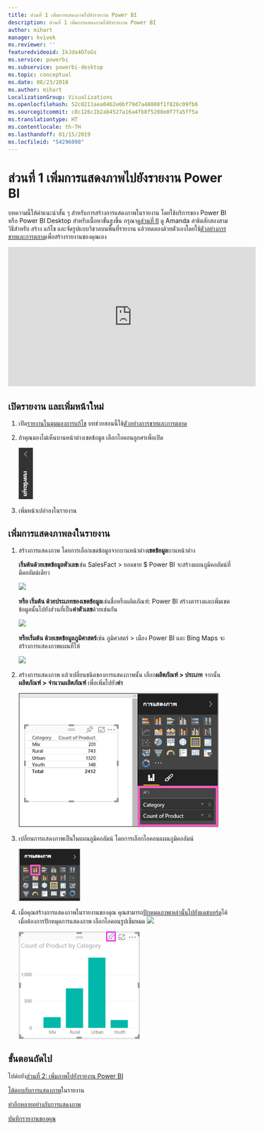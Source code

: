 ```yaml
---
title: ส่วนที่ 1 เพิ่มการแสดงภาพไปยังรายงาน Power BI
description: ส่วนที่ 1 เพิ่มการแสดงภาพไปยังรายงาน Power BI
author: mihart
manager: kvivek
ms.reviewer: ''
featuredvideoid: IkJda4O7oGs
ms.service: powerbi
ms.subservice: powerbi-desktop
ms.topic: conceptual
ms.date: 08/23/2018
ms.author: mihart
LocalizationGroup: Visualizations
ms.openlocfilehash: 52c0211aea0462e0bf79d7a48808f1f826c09fb6
ms.sourcegitcommit: c8c126c1b2ab4527a16a4fb8f5208e0f7fa5ff5a
ms.translationtype: HT
ms.contentlocale: th-TH
ms.lasthandoff: 01/15/2019
ms.locfileid: "54296098"
---
```

# <a name="part-i-add-visualizations-to-a-power-bi-report"></a>ส่วนที่ 1 เพิ่มการแสดงภาพไปยังรายงาน Power BI
บทความนี้ให้คำแนะนำสั้น ๆ สำหรับการสร้างการแสดงภาพในรายงาน โดยใช้บริการของ Power BI หรือ Power BI Desktop  สำหรับเนื้อหาขั้นสูงขึ้น กรุณา[ดูส่วนที่ II](power-bi-report-add-visualizations-ii.md) ดู Amanda สาธิตสักสองสามวิธีสำหรับ สร้าง แก้ไข และจัดรูปแบบวิชวลบนพื้นที่รายงาน แล้วทดลองด้วยตัวเองโดยใช้[ตัวอย่างการขายและการตลาด](../sample-datasets.md)เพื่อสร้างรายงานของคุณเอง

<iframe width="560" height="315" src="https://www.youtube.com/embed/IkJda4O7oGs" frameborder="0" allowfullscreen></iframe>


## <a name="open-a-report-and-add-a-new-page"></a>เปิดรายงาน และเพิ่มหน้าใหม่
1. เปิด[รายงานในมุมมองการแก้ไข](../consumer/end-user-reading-view.md) บทช่วยสอนนี้ใช้[ตัวอย่างการขายและการตลาด](../sample-datasets.md)
2. ถ้าคุณมองไม่เห็นบานหน้าต่างเขตข้อมูล เลือกไอคอนลูกศรเพื่อเปิด 
   
   ![](media/power-bi-report-add-visualizations-i/pbi_nancy_fieldsfiltersarrow.png)
3. เพิ่มหน้าเปล่าลงในรายงาน

## <a name="add-visualizations-to-the-report"></a>เพิ่มการแสดงภาพลงในรายงาน
1. สร้างการแสดงภาพ โดยการเลือกเขตข้อมูลจากบานหน้าต่าง**เขตข้อมูล**บานหน้าต่าง  
   
   **เริ่มต้นด้วยเขตข้อมูลตัวเลข**เช่น SalesFact > ยอดขาย $ Power BI จะสร้างแผนภูมิคอลัมน์ที่มีคอลัมน์เดียว
   
   ![](media/power-bi-report-add-visualizations-i/pbi_onecolchart.png)
   
   **หรือ เริ่มต้น ด้วยประเภทของเขตข้อมูล**เช่นชื่อหรือผลิตภัณฑ์: Power BI สร้างตารางและเพิ่มเขตข้อมูลนั้นไปยังส่วนที่เป็น**ค่าตัวเลข**ด้วยเช่นกัน
   
   ![](media/power-bi-report-add-visualizations-i/pbi_agif_createchart3.gif)
   
   **หรือเริ่มต้น ด้วยเขตข้อมูลภูมิศาสตร์**เช่น ภูมิศาสตร์ > เมือง Power BI และ Bing Maps จะสร้างการแสดงภาพแผนที่ให้
   
   ![](media/power-bi-report-add-visualizations-i/power-bi-map.png)
2. สร้างการแสดงภาพ แล้วเปลี่ยนชนิดของการแสดงภาพนั้น เลือก**ผลิตภัณฑ์ > ประเภท** จากนั้น **ผลิตภัณฑ์ > จำนวนผลิตภัณฑ์** เพื่อเพิ่มไปยัง**ค่า**
   
   ![](media/power-bi-report-add-visualizations-i/part1table1.png)
3. เปลี่ยนการแสดงภาพเป็นในแผนภูมิคอลัมน์ โดยการเลือกไอคอนแผนภูมิคอลัมน์
   
   ![](media/power-bi-report-add-visualizations-i/part1converttocolumn.png)
4. เมื่อคุณสร้างการแสดงภาพในรายงานของคุณ คุณสามารถ[ปักหมุดภาพเหล่านั้นไปยังแดชบอร์ด](../service-dashboard-pin-tile-from-report.md)ได้ เมื่อต้องการปักหมุดการแสดงภาพ เลือกไอคอนรูปเข็มหมด ![](media/power-bi-report-add-visualizations-i/pinnooutline.png)
   
   ![](media/power-bi-report-add-visualizations-i/part1pin1.png)
  

## <a name="next-steps"></a>ขั้นตอนถัดไป
 ไปต่อยัง[ส่วนที่ 2: เพิ่มภาพไปยังรายงาน Power BI](power-bi-report-add-visualizations-ii.md)
   
   [โต้ตอบกับการแสดงภาพ](../consumer/end-user-reading-view.md)ในรายงาน
   
   [ทำอีกหลายอย่างกับการแสดงภาพ](power-bi-report-visualizations.md)
   
   [บันทึกรายงานของคุณ](../service-report-save.md)
